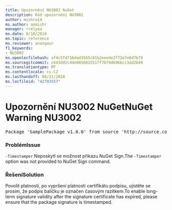 ```yaml
---
title: Upozornění NU3002 NuGet
description: Kód upozornění NU3002
author: mishra14
ms.author: anmishr
manager: rrelyea
ms.date: 8/16/2018
ms.topic: reference
ms.reviewer: anangaur
f1_keywords:
- NU3002
ms.openlocfilehash: af4c5fd716dad3565c81b2eeede2f72e7e0d7b79
ms.sourcegitcommit: c643dd2c44e085601551ff7079d696bcc3ad2b49
ms.translationtype: MT
ms.contentlocale: cs-CZ
ms.lasthandoff: 08/21/2018
ms.locfileid: "42793557"
---
```

# <a name="nuget-warning-nu3002"></a><span data-ttu-id="aa303-103">Upozornění NU3002 NuGet</span><span class="sxs-lookup"><span data-stu-id="aa303-103">NuGet Warning NU3002</span></span>

<pre>Package 'SamplePackage v1.0.0' from source 'http://source.com/index.json': The '-Timestamper' option was not provided. The signed package will not be timestamped. To learn more about this option, please visit https://docs.nuget.org/docs/reference/command-line-reference.</pre>

### <a name="issue"></a><span data-ttu-id="aa303-104">Problém</span><span class="sxs-lookup"><span data-stu-id="aa303-104">Issue</span></span>

<span data-ttu-id="aa303-105">`-Timestamper` Neposkytl se možnost příkazu NuGet Sign.</span><span class="sxs-lookup"><span data-stu-id="aa303-105">The `-Timestamper` option was not provided to NuGet Sign command.</span></span>


### <a name="solution"></a><span data-ttu-id="aa303-106">Řešení</span><span class="sxs-lookup"><span data-stu-id="aa303-106">Solution</span></span>

<span data-ttu-id="aa303-107">Povolit platnosti, po vypršení platnosti certifikátu podpisu, ujistěte se prosím, že podpis balíčku je označen časovým razítkem.</span><span class="sxs-lookup"><span data-stu-id="aa303-107">To enable long-term signature validity after the signature certificate has expired, please ensure that the package signature is timestamped.</span></span>


